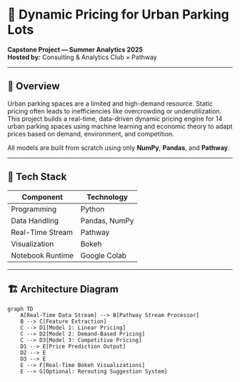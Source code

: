 # 🚗 Dynamic Pricing for Urban Parking Lots

**Capstone Project — Summer Analytics 2025**  
**Hosted by:** Consulting & Analytics Club × Pathway

---

## 📌 Overview

Urban parking spaces are a limited and high-demand resource. Static pricing often leads to inefficiencies like overcrowding or underutilization.  
This project builds a real-time, data-driven dynamic pricing engine for 14 urban parking spaces using machine learning and economic theory to adapt prices based on demand, environment, and competition.

All models are built from scratch using only **NumPy**, **Pandas**, and **Pathway**.

---

## 🧰 Tech Stack

| Component        | Technology          |
|------------------|---------------------|
| Programming      | Python              |
| Data Handling    | Pandas, NumPy       |
| Real-Time Stream | Pathway             |
| Visualization    | Bokeh               |
| Notebook Runtime | Google Colab        |

---

## 🏗️ Architecture Diagram

```mermaid
graph TD
    A[Real-Time Data Stream] --> B[Pathway Stream Processor]
    B --> C[Feature Extraction]
    C --> D1[Model 1: Linear Pricing]
    C --> D2[Model 2: Demand-Based Pricing]
    C --> D3[Model 3: Competitive Pricing]
    D1 --> E[Price Prediction Output]
    D2 --> E
    D3 --> E
    E --> F[Real-Time Bokeh Visualizations]
    E --> G[Optional: Rerouting Suggestion System]
